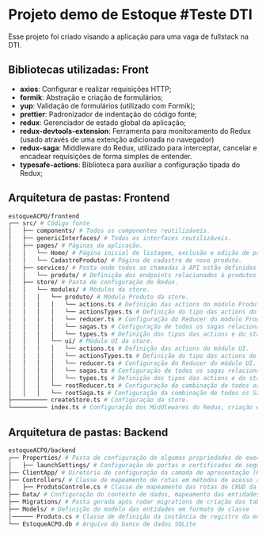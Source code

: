 # Projeto demo de Estoque #Teste DTI	
	
Esse projeto foi criado visando a aplicação para uma vaga de fullstack na DTI.

## Bibliotecas utilizadas: Front

- **axios**: Configurar e realizar requisições HTTP;
- **formik**: Abstração e criação de formulários;
- **yup**: Validação de formulários (utilizado com Formik);
- **prettier**: Padronizador de indentação do código fonte;
- **redux**: Gerenciador de estado global da aplicação;
- **redux-devtools-extension**: Ferramenta para monitoramento do Redux (usado através de uma extenção adicionada no navegador)
- **redux-saga**: Middleware do Redux, utilizado para interceptar, cancelar e encadear requisições de forma simples de entender.
- **typesafe-actions**: Biblioteca para auxiliar a configuração tipada do Redux;


## Arquitetura de pastas: Frontend

 ```bash
estoqueACPO/frontend
┌── src/ # Código fonte
│   ├── components/ # Todos os componentes reutilizáveis.
│   ├── genericInterfaces/ # Todas as interfaces reutilizáveis.
│   ├── pages/ # Páginas da aplicação.
│   │   └── Home/ # Página inicial de listagem, exclusão e edição de produto.
│   │   └── CadastroProduto/ # Página de cadastro de novo produto.
│   ├── services/ # Pasta onde todos as chamadas à API estão definidas.
│   │   └── produto/ # Definição dos endpoints relacionados à produtos.
│   ├── store/ # Pasta de configuração do Redux.
│   │   └── modules/ # Módulos da store.
│   │   │   └── produto/ # Módulo Produto da store.
│   │   │   │   └── actions.ts # Definição das actions do módulo Produto.
│   │   │   │   └── actionsTypes.ts # Definição do tipo das actions do módulo Produto.
│   │   │   │   └── reducer.ts # Configuração do Reducer do módulo Produto.
│   │   │   │   └── sagas.ts # Configuração de todos os sagas relacionados ao módulo Produto.
│   │   │   │   └── types.ts # Definição dos tipos das actions e do state do módulo Produo.
│   │   │   └── ui/ # Módulo UI da store.
│   │   │   │   └── actions.ts # Definição das actions do módulo UI.
│   │   │   │   └── actionsTypes.ts # Definição do tipo das actions do módulo UI.
│   │   │   │   └── reducer.ts # Configuração do Reducer do módulo UI.
│   │   │   │   └── sagas.ts # Configuração de todos os sagas relacionados ao módulo UI.
│   │   │   │   └── types.ts # Definição dos tipos das actions e do state do módulo UI.
│   │   │   └── rootReducer.ts # Configuração da combinação de todos os Reducers da aplicação.
│   │   │   └── rootSaga.ts # Configuração da combinação de todos os Sagas da aplicação.
├────────── createStore.ts # Configuração da store.
└────────── index.ts # Configuração dos Middlewares do Redux, criação e exportação da store configurada.
```

## Arquitetura de pastas: Backend

 ```bash
estoqueACPO/backend
┌── Properties/ # Pasta de configuração de algumas propriedades de execução da solution;
│   ├── launchSettings/ # Configuração de portas e certificados de segurança para executar a solution.
├── ClientApp/ # Diretório de configuração da camada de apresentação (Frontend em React)
├── Controllers/ # Classe de mapeamento de rotas em métodos de acesso à base de dados.
│   ├── ProdutoControle.cs # Classe de mapeamento das rotas de CRUD da entidade Produtos.
├── Data/ # Configuração do contexto de dados, mapeamento das entidades relacionais do banco de dados em classes, implementação de métodos CRUD genéricos e específicos.
├── Migrations/ # Pasta gerada após rodar migrations de criação das tabelas e povoamento de dados caso tenha sido definido.
├── Models/ # Definição do modelo das entidades em formato de classe
│────── Produto.cs # Classe de definição da instância de registro da entidade Produtos.
└── EstoqueACPO.db # Arquivo do banco de dados SQLite
```

